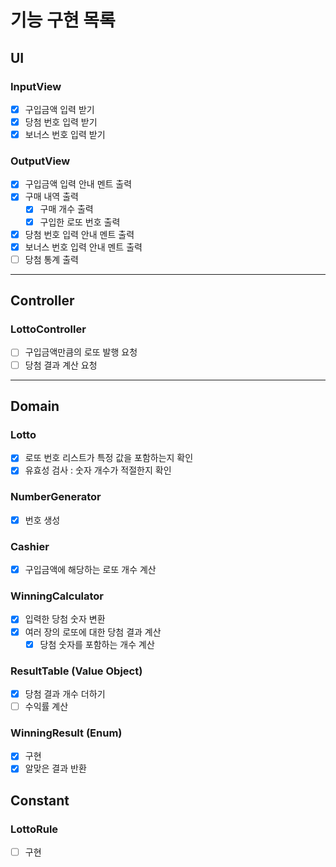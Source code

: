 # 기능 구현 목록

## UI

### InputView

- [x] 구입금액 입력 받기
- [x] 당첨 번호 입력 받기
- [x] 보너스 번호 입력 받기

### OutputView

- [x] 구입금액 입력 안내 멘트 출력
- [x] 구매 내역 출력
    - [x] 구매 개수 출력
    - [x] 구입한 로또 번호 출력
- [x] 당첨 번호 입력 안내 멘트 출력
- [x] 보너스 번호 입력 안내 멘트 출력
- [ ] 당첨 통계 출력

---

## Controller

### LottoController

- [ ] 구입금액만큼의 로또 발행 요청
- [ ] 당첨 결과 계산 요청

---

## Domain

### Lotto

- [x] 로또 번호 리스트가 특정 값을 포함하는지 확인
- [x] 유효성 검사 : 숫자 개수가 적절한지 확인

### NumberGenerator

- [x] 번호 생성

### Cashier

- [x] 구입금액에 해당하는 로또 개수 계산

### WinningCalculator

- [x] 입력한 당첨 숫자 변환
- [x] 여러 장의 로또에 대한 당첨 결과 계산
    - [x] 당첨 숫자를 포함하는 개수 계산

### ResultTable (Value Object)

- [x] 당첨 결과 개수 더하기
- [ ] 수익률 계산

### WinningResult (Enum)

- [x] 구현
- [x] 알맞은 결과 반환

## Constant

### LottoRule

- [ ] 구현